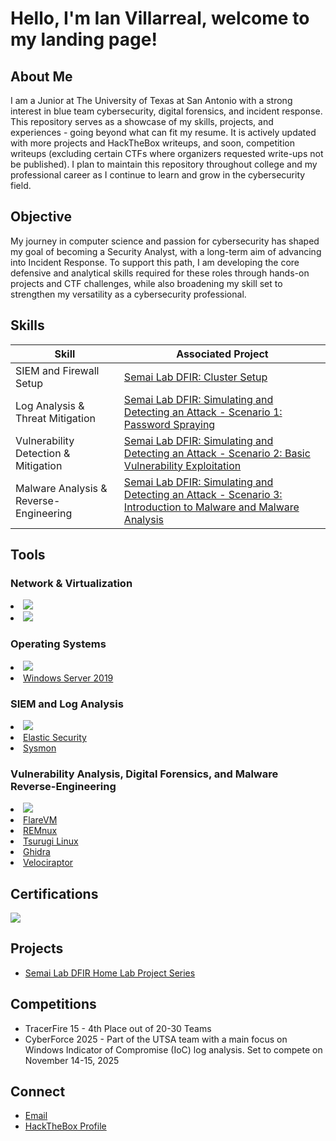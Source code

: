 # Hello, I'm Ian Villarreal, welcome to my landing page!

## About Me
I am a Junior at The University of Texas at San Antonio with a strong interest in blue team cybersecurity, digital forensics, and incident response. This repository serves as a showcase of my skills, projects, and experiences - going beyond what can fit my resume. It is actively updated with more projects and HackTheBox writeups, and soon, competition writeups (excluding certain CTFs where organizers requested write-ups not be published). I plan to maintain this repository throughout college and my professional career as I continue to learn and grow in the cybersecurity field.

## Objective

My journey in computer science and passion for cybersecurity has shaped my goal of becoming a Security Analyst, with a long-term aim of advancing into Incident Response. To support this path, I am developing the core defensive and analytical skills required for these roles through hands-on projects and CTF challenges, while also broadening my skill set to strengthen my versatility as a cybersecurity professional.

## Skills

| Skill                                                | Associated Project                            |
|------------------------------------------------------|-----------------------------------------------|
| SIEM and Firewall Setup  | <a href="https://github.com/semailab/Semai-Lab-DFIR/blob/main/Project1.md">Semai Lab DFIR: Cluster Setup</a>|
|Log Analysis & Threat Mitigation                                                      | <a href="https://github.com/semailab/Semai-Lab-DFIR/blob/main/Project2.md">Semai Lab DFIR: Simulating and Detecting an Attack - Scenario 1: Password Spraying</a>                                              |
| Vulnerability Detection & Mitigation | <a href="https://github.com/semailab/Semai-Lab-DFIR/blob/main/Project3.md">Semai Lab DFIR: Simulating and Detecting an Attack - Scenario 2: Basic Vulnerability Exploitation</a>
| Malware Analysis & Reverse-Engineering | <a href="https://github.com/semailab/Semai-Lab-DFIR/blob/main/Project4.md">Semai Lab DFIR: Simulating and Detecting an Attack - Scenario 3: Introduction to Malware and Malware Analysis</a>

## Tools

### Network & Virtualization
<div>
    <li><a href="https://www.pfsense.org/"><img src="https://img.shields.io/badge/-pfSense-212121?logo=pfsense&logoColor=white&style=flat" /></a>
    <li><a href="https://www.virtualbox.org/"><img src="https://img.shields.io/badge/VirtualBox-2F61B4?logo=virtualbox&logoColor=fff&style=flat" /></a>
    </li>
</div>

### Operating Systems
<div>
    <li><a href="https://www.kali.org/"><img src="https://img.shields.io/badge/Kali%20Linux-557C94?logo=kalilinux&logoColor=fff&style=flat" /></a>
    <li><a href="https://www.microsoft.com/en-us/evalcenter/evaluate-windows-server-2019">Windows Server 2019</a>
    </li>
</div>

### SIEM and Log Analysis
<div>
    <li><a href="https://www.elastic.co/elastic-stack"><img src="https://img.shields.io/badge/-elasticstack-005571?logo=elasticstack&logoColor=white&style=flat" /></a> 
    <li><a href="https://www.elastic.co/security">Elastic Security</a>
    <li><a href="https://learn.microsoft.com/en-us/sysinternals/downloads/sysmon">Sysmon</a>
    </li>
</div>


### Vulnerability Analysis, Digital Forensics, and Malware Reverse-Engineering
<div>
    <li><a href="https://www.metasploit.com/"><img src="https://img.shields.io/badge/Metasploit-2596CD?logo=metasploit&logoColor=fff&style=flat" /></a>
    <li><a href="https://github.com/mandiant/flare-vm">FlareVM</a>
    <li><a href="https://remnux.org/">REMnux</a>
    <li><a href="https://tsurugi-linux.org/">Tsurugi Linux</a>
    <li><a href="https://github.com/NationalSecurityAgency/ghidra">Ghidra</a>
    <li><a href="https://docs.velociraptor.app/">Velociraptor</a>
    </li>
</div>

## Certifications
<div>
<a href="https://drive.google.com/file/d/1_y635SCgRLhtT0w02efvs5cZO4UFBr14/view?usp=sharing"><img src="https://img.shields.io/badge/-Security%2B-FF0000?&style=for-the-badge&logo=CompTIA&logoColor=white" /></a>
</div>

## Projects
- [Semai Lab DFIR Home Lab Project Series](https://github.com/semailab/Semai-Lab-DFIR)

## Competitions
- TracerFire 15 - 4th Place out of 20-30 Teams
- CyberForce 2025 - Part of the UTSA team with a main focus on Windows Indicator of Compromise (IoC) log analysis. Set to compete on November 14-15, 2025

## Connect
- [Email](mailto:ian.villarreal444@gmail.com)
- [HackTheBox Profile](https://app.hackthebox.com/profile/2119716)
